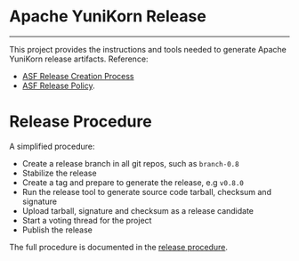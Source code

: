 <!--
Licensed to the Apache Software Foundation (ASF) under one or more
contributor license agreements.  See the NOTICE file distributed with
this work for additional information regarding copyright ownership.
The ASF licenses this file to you under the Apache License, Version 2.0
(the "License"); you may not use this file except in compliance with
the License.  You may obtain a copy of the License at

  http://www.apache.org/licenses/LICENSE-2.0

Unless required by applicable law or agreed to in writing, software
distributed under the License is distributed on an "AS IS" BASIS,
WITHOUT WARRANTIES OR CONDITIONS OF ANY KIND, either express or implied.
See the License for the specific language governing permissions and
limitations under the License.
-->

# Apache YuniKorn Release
----
This project provides the instructions and tools needed to generate Apache YuniKorn release artifacts.
Reference:
 - [ASF Release Creation Process](https://infra.apache.org/release-publishing.html)
 - [ASF Release Policy](http://www.apache.org/legal/release-policy.html).

# Release Procedure
A simplified procedure: 
- Create a release branch in all git repos, such as `branch-0.8`
- Stabilize the release
- Create a tag and prepare to generate the release, e.g `v0.8.0`
- Run the release tool to generate source code tarball, checksum and signature
- Upload tarball, signature and checksum as a release candidate
- Start a voting thread for the project 
- Publish the release

The full procedure is documented in the [release procedure](https://yunikorn.apache.org/community/release_procedure).
